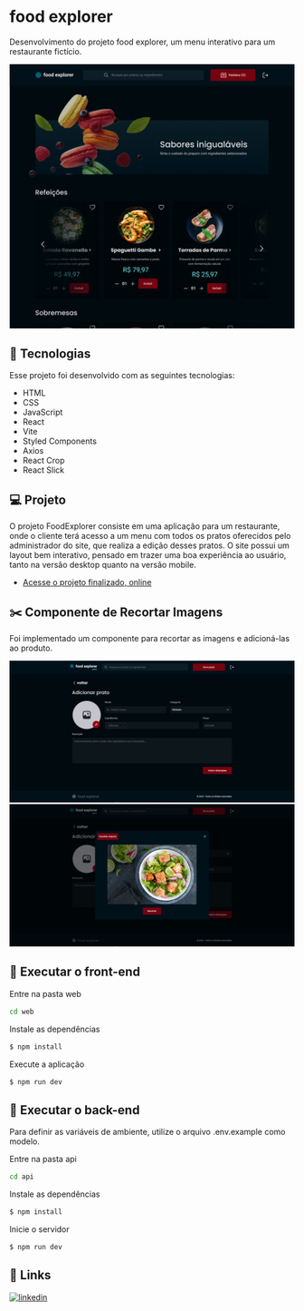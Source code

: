 # food explorer

Desenvolvimento do projeto food explorer, um menu interativo para um restaurante fictício.

![Preview](./web/src/assets/preview.png)

## 🚀 Tecnologias

Esse projeto foi desenvolvido com as seguintes tecnologias:

- HTML
- CSS
- JavaScript
- React
- Vite
- Styled Components
- Axios
- React Crop
- React Slick

## 💻 Projeto

O projeto FoodExplorer consiste em uma aplicação para um restaurante, onde o cliente terá acesso a um menu com todos os pratos oferecidos pelo administrador do site, que realiza a edição desses pratos. O site possui um layout bem interativo, pensado em trazer uma boa experiência ao usuário, tanto na versão desktop quanto na versão mobile.



- [Acesse o projeto finalizado, online](https://food-explorer-brunobrsl.netlify.app/)


## ✂️ Componente de Recortar Imagens

Foi implementado um componente para recortar as imagens e adicioná-las ao produto.

![Preview](./web/src/assets/add-preview.PNG)
![Preview](./web/src/assets/crop-preview.PNG)

## 📁 Executar o front-end

Entre na pasta web
```bash
cd web
```

Instale as dependências
```bash
$ npm install
```

Execute a aplicação
```bash
$ npm run dev
```

## 📁 Executar o back-end

Para definir as variáveis de ambiente, utilize o arquivo .env.example como modelo.

Entre na pasta api
```bash
cd api
```

Instale as dependências
```bash
$ npm install
```

Inicie o servidor
```bash
$ npm run dev
```

## 🔗 Links
[![linkedin](https://img.shields.io/badge/linkedin-0A66C2?style=for-the-badge&logo=linkedin&logoColor=white)](https://www.linkedin.com/in/brunobrsl/)